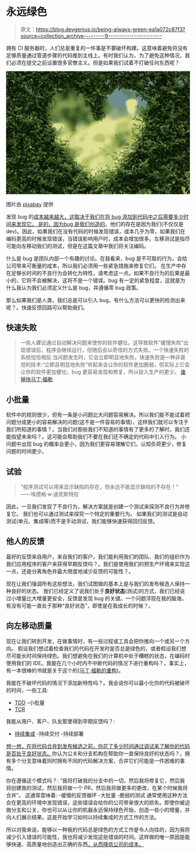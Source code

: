 # 永远绿色

> 原文：<https://blog.devgenius.io/being-always-green-ea1a072c87f3?source=collection_archive---------9----------------------->

拥有 CI 服务器时，人们总是重复的一件事是不要破坏构建。这意味着避免将没有足够质量通过管道步骤的代码推到主线上。有时我们认为，为了避免这种情况，我们必须在提交之前设置很多官僚主义。但是如果我们试着不打破任何东西呢？

![](img/90717a6a51d272318dc14fe129ef5761.png)

图片由 [pixabay](https://pixabay.com/photos/heart-leaves-foliage-garden-bush-1192662/) 提供

发现 bug 的[成本越来越大，这取决于我们在将 bug 添加到代码中之后需要多少时间来发现它。
是的，因为](https://azevedorafaela.com/2018/04/27/what-is-the-cost-of-a-bug/)[bug 是我们创造的](/bugs-vs-features-189ebb9f0e26?sk=e825a55001d99913d0b6b4f9531803f8)。他们的存在是因为我们(不仅仅是 dev)。因此，如果我们在没有代码的时候发现错误，成本几乎为零，如果我们在编码更高的时候发现错误，当错误影响用户时，成本会增加很多。左移测试是指尽可能向左移动我们的测试，但是在这篇文章中我们将关注编码。

什么是 bug 是团队内部一个有趣的讨论。在我看来，bug 是不可取的行为，会给公司带来可衡量的成本，所以我们必须用一些紧急措施来修复它们。
在生产中存在足够长时间的不良行为会转化为特性，请考虑这一点。如果不良行为的后果是最小的，它将不会被解决，这将不是一个错误。bug 有一定的紧急程度，这就是为什么我认为我们必须定义什么是 bug，并遵循零 bug 政策。

那么如果我们是人类，我们总是可以引入 bug，有什么方法可以更快的检测出来呢？。快速反馈回路可以帮助我们。

## 快速失败

> 一些人建议通过自动解决问题来使你的软件健壮。这导致软件“缓慢失败”出现错误后，程序会继续运行，但随后会以奇怪的方式失败。一个快速失败的系统恰恰相反:当问题发生时，它会立即明显地失败。快速失败是一种非直觉的技术:“立即且明显地失败”听起来会让你的软件更加脆弱，但实际上它会让你的软件更加健壮。bug 更容易发现和修复，所以投入生产的更少。
> [废掉快马丁·福勒](https://www.martinfowler.com/ieeeSoftware/failFast.pdf)

## 小批量

软件中的规则很少，但有一条是小问题比大问题容易解决。所以我们能不能试着把问题分成更小的容易解决的问题(这不是一件容易的事情)，这样我们就可以专注于我们所知道的事情？。当我们对那些我们不知道的事情有了更多的了解时，我们还能指望未来吗？。这可能会帮助我们不要在我们还不确定的代码中引入行为。
小问题中出现 bug 的概率会更小，因为我们更容易理解它们，认知负荷更少，修复问题的时间更少。

## 试验

> "程序测试可以用来显示缺陷的存在，但永远不能显示缺陷的不存在！"
> ――埃德格·w·迪克斯特拉

因此，一旦我们发现了不良行为，解决方案就是创建一个测试来探测不良行为并修复它。
我们也可以通过测试来探究一个特定的重要行为。
如果我们的测试是自动测试(单元、集成等)而不是手动测试，我们能够快速获得回归反馈。

## 他人的反馈

最好的反馈来自用户，来自我们的客户。我们能利用我们的团队、我们的组织作为我们应用程序的客户来获得早期反馈吗？。我们是使用我们的预生产环境来实现这一点，还是分离角色并最大限度地减少反馈的可能性？。

现在让我们强调所有这些想法，我们试图做的基本上是与我们的发布候选人保持一种良好的状态。
我们已经定义了说我们处于**良好状态**(测试)的方式，我们已经说过小增量比大增量更安全，反馈是发现 bug 的关键。一个问题浮现在我的脑海，有没有可能一直处于那种“良好状态”，即使是在我成长的时候？。

## 向左移动质量

现在让我们转到开发，在做事情时，有一些过程或工具会把你推向一个或另一个方向。
假设我们想试着检查我们的代码在开发时是否总是绿色的，或者假设我们想尽可能长时间保持绿色。我们想避免在我们的计算机中处于糟糕的状态，在编码时使用我们的 IDE。我能在几个小时内不中断代码的情况下进行重构吗？。事实上，有一本很棒的书就是关于这个的[(马丁·福勒的重构)](https://martinfowler.com/books/refactoring.html)。

我能在不破坏代码的情况下添加新特性吗？。我会说你可以最小化你的代码被破坏的时间，一些工具:
- [TDD](/inverted-scientist-method-aka-tdd-e7848c3fd982?sk=b6234b6d1a4170a8939d9aebcea25157)
-小批量
- [TCR](https://medium.com/@kentbeck_7670/test-commit-revert-870bbd756864)

我能从用户、客户、队友那里得到早期反馈吗？:
- [持续集成](https://javi-kata.medium.com/ci-cd-for-dummies-b45ed917f9dc?sk=28eede1d5fec71121eea4954583130e9)
-持续交付
-持续部署

[想一想，在将代码合并到发布候选之前，你花了多少时间通过调试来了解你的代码是否处于良好状态。](/tdd-vs-debugging-85c8ab53bac8?sk=2151593ce7da303b4f74d4d37cf42b5e)你认为公关和分支机构在帮助你一直保持良好的状态吗？。拥有多个分支意味着同时拥有不同的代码解决方案，合并它们可能是一件困难的事情。

你在遵循这个模式吗？:
“我将打破我的分支中的一切，然后我将修复它，然后我将创建我的测试，然后我将做一个 PR，然后我将做更多的更改，在某个时候我将合并”。
这通常意味着:
-缓慢的反馈循环
-大批量
-脆弱的测试
通常使用这种方法会在更高的环境中发现错误，这些错误会给你的公司带来很大的损失。即使你被迫做分支和公关，你也可以从让你的机器永远保持绿色开始，创造一些小的增量，并向人们展示结果。这是开始学习如何以持续集成的方式工作的方法。

所以对我来说，能够以一种我的代码总是绿色的方式工作是令人向往的，因为我将减少引入错误的可能性，我也将减少发现这些错误的时间。这样做的唯一原因是能够快速、高质量地创造出正确的东西[，从而降低公司的成本。](/quality-vs-speed-9a46a6254a4e?sk=001e5f300ca6a77c86bfc03f923052d4)